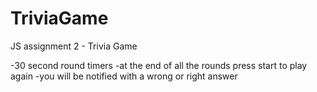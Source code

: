 # TriviaGame
JS assignment 2 - Trivia Game

-30 second round timers
-at the end of all the rounds press start to play again
-you will be notified with a wrong or right answer

